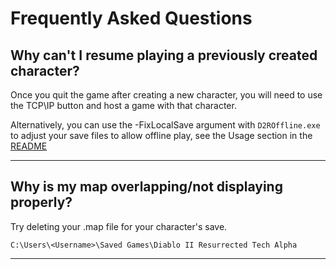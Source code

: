 # Frequently Asked Questions

## Why can't I resume playing a previously created character?

Once you quit the game after creating a new character, you will need to use the TCP\IP button and host a game with that character.

Alternatively, you can use the -FixLocalSave argument with `D2ROffline.exe` to adjust your save files to allow offline play, see the Usage section in the [README](readme.md)

----

## Why is my map overlapping/not displaying properly?

Try deleting your .map file for your character's save.

`C:\Users\<Username>\Saved Games\Diablo II Resurrected Tech Alpha`

----
